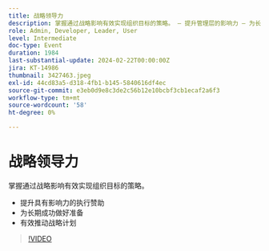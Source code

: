```yaml
---
title: 战略领导力
description: 掌握通过战略影响有效实现组织目标的策略。 — 提升管理层的影响力 — 为长期成功铺路 — 有效推动战略计划
role: Admin, Developer, Leader, User
level: Intermediate
doc-type: Event
duration: 1984
last-substantial-update: 2024-02-22T00:00:00Z
jira: KT-14986
thumbnail: 3427463.jpeg
exl-id: 44cd83a5-d318-4fb1-b145-5840616df4ec
source-git-commit: e3eb0d9e8c3de2c56b12e10bcbf3cb1ecaf2a6f3
workflow-type: tm+mt
source-wordcount: '58'
ht-degree: 0%

---
```


# 战略领导力

掌握通过战略影响有效实现组织目标的策略。

- 提升具有影响力的执行赞助
- 为长期成功做好准备
- 有效推动战略计划

>[!VIDEO](https://video.tv.adobe.com/v/3427463/?learn=on)
